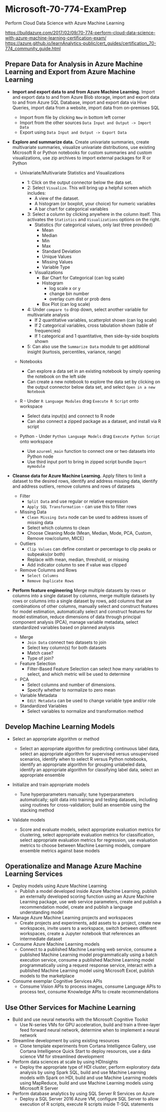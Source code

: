 # Microsoft-70-774-ExamPrep
Perform Cloud Data Science with Azure Machine Learning

https://buildazure.com/2017/02/09/70-774-perform-cloud-data-science-with-azure-machine-learning-certification-exam/
https://azure.github.io/learnAnalytics-public/cert_guides/certification_70-774_community_guide.html

## Prepare Data for Analysis in Azure Machine Learning and Export from Azure Machine Learning
  + **Import and export data to and from Azure Machine Learning.** Import and export data to and from Azure Blob storage, import and export data to and from Azure SQL Database, import and export data via Hive Queries, import data from a website, import data from on-premises SQL
    - Import from file by clicking `New` in bottom left corner
    - Import from the other sources `Data Input and Output -> Import Data`
    - Export using `Data Input and Output -> Export Data`
      
  + **Explore and summarize data.**  Create univariate summaries, create multivariate summaries, visualize univariate distributions, use existing Microsoft R or Python notebooks for custom summaries and custom visualizations, use zip archives to import external packages for R or Python
    + Univariate/Multivariate Statistics and Visualizations
       - 1: Click on the output connector below the data set.
       - 2: Select `Visualize`.  This will bring up a helpful screen which includes:
          + A view of the dataset.
          + A histogram (or boxplot, your choice) for numeric variables
          + A bar chart for categorical variables
       - 3: Select a column by clicking anywhere in the column itself.  This activates the `Statistics` and `Visualizations` options on the right.
          + Statistics (for categorical values, only last three provided)
            + Mean
            + Median
            + Min
            + Max
            + Standard Deviation
            + Unique Values
            + Missing Values
            + Variable Type
          + Visualizations
            + Bar Chart for Categorical (can log scale)
            + Histogram
              - log scale x or y
              - change bin number
              - overlay cum dist or prob dens
            + Box Plot (can log scale)
        - 4:  Under `compare to` drop down, select another variable for multivariate analysis
          + If 2 quantitative variables, scatterplot shown (can log scale)
          + If 2 categorical variables, cross tabulation shown (table of frequencies)
          + If 1 categorical and 1 quantitative, then side-by-side boxplots shown
        - 5: Can also use the `Summarize Data` module to get additional insight (kurtosis, percentiles, variance, range)
          
    + Notebooks 
      - Can explore a data set in an existing notebook by simply opening the notebook on the left side
      - Can create a new notebook to explore the data set by clicking on the output connector below data set, and select `Open in a new Notebook`
    + R - Under `R Language Modules` drag `Execute R Script` onto workspace
      + Select data input(s) and connect to R node
      + Can also connect a zipped package as a dataset, and install via R script
    + Python - Under `Python Language Models` drag `Execute Python Script` onto workspace
      + Use `azureml_main` function to connect one or two datasets into Python node
      + Use third input port to bring in zipped script bundle `Import mymodule`
      
  + **Cleanse data for Azure Machine Learning.**  Apply filters to limit a dataset to the desired rows, identify and address missing data, identify and address outliers, remove columns and rows of datasets
    + Filter
      - `Split Data` and use regular or relative expression
      - `Apply SQL Transformation` - can use this to filter rows
    + Missing Data
      - `Clean Missing Data` node can be used to address issues of missing data
      - Select which columns to clean
      - Choose Cleaning Mode (Mean, Median, Mode, PCA, Custom, Remove row/column, MICE)
    + Outliers
      - `Clip Values` can define constant or percentage to clip peaks or subpeaks(or both)
      - Replace with mean, median, threshold, or missing
      - Add indicator column to see if value was clipped
    + Remove Columns and Rows
      - `Select Columns`
      - `Remove Duplicate Rows`
    
  + **Perform feature engineering** Merge multiple datasets by rows or columns into a single dataset by columns, merge multiple datasets by rows or columns into a single dataset by rows, add columns that are combinations of other columns, manually select and construct features for model estimation, automatically select and construct features for model estimation, reduce dimensions of data through principal component analysis (PCA), manage variable metadata, select standardized variables based on planned analysis
    + Merge
      - `Join Data` connect two datasets to join
      - Select key column(s) for both datasets
      - Match case?
      - Type of join?
    + Feature Selection
      - Filter-Based Feature Selection can select how many variables to select, and which metric will be used to determine
    + PCA
      - Select columns and number of dimensions.
      - Specify whether to normalize to zero mean
    + Variable Metadata
      - `Edit Metadata` can be used to change variable type and/or role
    + Standardized Variables
      - Select variables to normalize and transformation method
    
## Develop Machine Learning Models
  + Select an appropriate algorithm or method
    + Select an appropriate algorithm for predicting continuous label data, select an appropriate algorithm for supervised versus unsupervised scenarios, identify when to select R versus Python notebooks, identify an appropriate algorithm for grouping unlabeled data, identify an appropriate algorithm for classifying label data, select an appropriate ensemble
    
  + Initialize and train appropriate models
    + Tune hyperparameters manually; tune hyperparameters automatically; split data into training and testing datasets, including using routines for cross-validation; build an ensemble using the stacking method
  + Validate models
    + Score and evaluate models, select appropriate evaluation metrics for clustering, select appropriate evaluation metrics for classification, select appropriate evaluation metrics for regression, use evaluation metrics to choose between Machine Learning models, compare ensemble metrics against base models

## Operationalize and Manage Azure Machine Learning Services
  + Deploy models using Azure Machine Learning
    + Publish a model developed inside Azure Machine Learning, publish an externally developed scoring function using an Azure Machine Learning package, use web service parameters, create and publish a recommendation model, create and publish a language understanding model
  + Manage Azure Machine Learning projects and workspaces
    + Create projects and experiments, add assets to a project, create new workspaces, invite users to a workspace, switch between different workspaces, create a Jupyter notebook that references an intermediate dataset
  + Consume Azure Machine Learning models
    + Connect to a published Machine Learning web service, consume a published Machine Learning model programmatically using a batch execution service, consume a published Machine Learning model programmatically using a request response service, interact with a published Machine Learning model using Microsoft Excel, publish models to the marketplace
  + Consume exemplar Cognitive Services APIs
    + Consume Vision APIs to process images, consume Language APIs to process text, consume Knowledge APIs to create recommendations

## Use Other Services for Machine Learning
  + Build and use neural networks with the Microsoft Cognitive Toolkit
    + Use N-series VMs for GPU acceleration, build and train a three-layer feed forward neural network, determine when to implement a neural network
  + Streamline development by using existing resources
    + Clone template experiments from Cortana Intelligence Gallery, use Cortana Intelligence Quick Start to deploy resources, use a data science VM for streamlined development
  + Perform data sciences at scale by using HDInsights
    + Deploy the appropriate type of HDI cluster, perform exploratory data analysis by using Spark SQL, build and use Machine Learning models with Spark on HDI, build and use Machine Learning models using MapReduce, build and use Machine Learning models using Microsoft R Server
  + Perform database analytics by using SQL Server R Services on Azure
    + Deploy a SQL Server 2016 Azure VM, configure SQL Server to allow execution of R scripts, execute R scripts inside T-SQL statements
